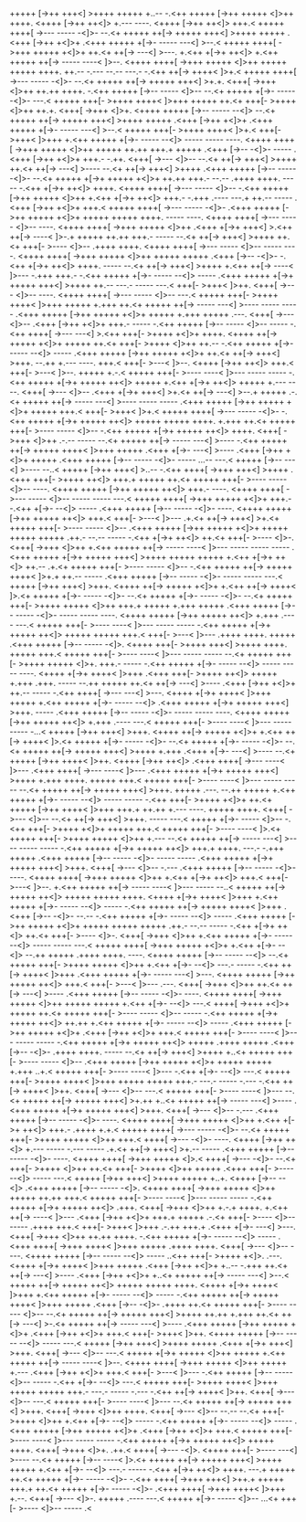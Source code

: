 +++++ [->++ +++<] >++++ +++++ +..-- -.<++ +++++ [->++ +++++ <]>++ ++++. <++++ [->++ ++<]> +.--- ----. <++++ [->++ ++<]> +++.< +++++ ++++[ ->--- ----- -<]>- --.<+ +++++ ++[-> +++++ +++<] >++++ +++++ .<+++ [->++ +<]>+ .<+++ +++++ +[->- ----- ---<] >--.< +++++ ++++[ ->+++ +++++ +<]>+ ++.<+ ++[-> ---<] >---. +.<++ +[->+ ++<]> +.<++ +++++ ++[-> ----- ----< ]>--. <++++ ++++[ ->+++ +++++ <]>++ +++++ +++++ ++++. ++.-- -.--- --.-- ---.- -.<++ ++[-> ++++< ]>+.< +++++ ++++[ ->--- ----- -<]>- --.<+ +++++ ++[-> +++++ +++<] >+.+. <+++[ ->+++ <]>++ ++.++ ++++. -.<++ +++++ [->-- ----- <]>-- --.<+ +++++ +[->- ----- -<]>- ---.< +++++ +++[- >++++ ++++< ]>+++ +++++ ++.<+ +++[- >++++ <]>++ ++.+. <+++[ ->+++ <]>+. <++++ +++++ [->-- ----- --<]> --.<+ +++++ ++[-> +++++ +++<] >++++ +++++ .<+++ [->++ +<]>+ .<+++ +++++ +[->- ----- ---<] >--.< +++++ +++[- >++++ ++++< ]>+.< +++[- >+++< ]>+++ +.<++ +++++ +[->- ----- --<]> ----- ----- ----. <++++ ++++[ ->+++ +++++ <]>++ +++++ ++.++ +++.+ +++++ .<+++ [->-- -<]>- ----- .<+++ [->++ +<]>+ +++.- -.++. <+++[ ->--- <]>-- --.<+ ++[-> +++<] >++++ ++.<+ ++[-> ---<] >---- --.<+ ++[-> +++<] >++++ .<+++ +++++ [->-- ----- -<]>- --.<+ +++++ +[->+ +++++ +<]>+ ++.++ +++.- --.-- .++++ ++++. ----- -.<++ +[->+ ++<]> ++++. <++++ ++++[ ->--- ----- <]>-- -.<++ +++++ [->++ +++++ <]>++ +.<++ +[->+ ++<]> +++.- -.+++ .---- ---.+ ++.-- ----- .<+++ [->++ +<]>+ +++.< +++++ ++++[ ->--- ----- -<]>- .<+++ +++++ [->++ +++++ +<]>+ +++++ +++++ ++++. ----- ----. <++++ ++++[ ->--- ----- <]>-- ----. <++++ ++++[ ->+++ +++++ <]>++ .<+++ +[->+ +++<] >.<++ ++[-> ----< ]>-.+ +++++ ++.++ +++.- ----- --.<+ ++[-> +++<] >++++ ++.<+ +++[- >---- <]>-- .++++ ++++. <++++ ++++[ ->--- ----- <]>-- ----- ----. <++++ ++++[ ->+++ +++++ <]>++ +++++ +++++ .<+++ [->-- -<]>- -.<++ +[->+ ++<]> ++++. ----- --.<+ ++[-> +++<] >++++ +.<++ ++[-> ----< ]>--- -.+++ +++.- -.<++ +++++ +[->- ----- --<]> ----- .<+++ +++++ +[->+ +++++ +++<] >++++ ++.-- ---.- ----- ---.< +++[- >+++< ]>++. <+++[ ->--- <]>-- ----. <++++ ++++[ ->--- ----- <]>-- ---.< +++++ +++[- >++++ ++++< ]>+++ +++++ +.+++ ++.<+ +++++ ++[-> ----- ---<] >---- ----- ----- .<+++ +++++ [->++ +++++ +<]>+ +++++ +.+++ +++++ .---. <+++[ ->--- <]>-- .<+++ [->++ +<]>+ +++.- ----- -.<++ +++++ [->-- ----- <]>-- ----- -.<++ ++++[ ->--- ---<] >.<++ +++[- >++++ +<]>+ ++++. <++++ ++[-> +++++ +<]>+ +++++ ++.<+ +++[- >++++ <]>++ ++.-- -.<++ +++++ +[->- ----- --<]> ----- .<+++ +++++ [->++ +++++ +<]>+ ++.<+ ++[-> +++<] >+++. --.++ +.--- ----. +++.< +++[- >---< ]>--. <++++ [->++ ++<]> +++.< +++[- >---< ]>--. +++++ +.-.< +++++ +++[- >---- ----< ]>--- ----- ----- -.<++ +++++ +[->+ +++++ ++<]> +++++ +.<++ +[->+ ++<]> +++++ +.--- ----. <+++[ ->--- <]>-- .<+++ +[->+ +++<] >+.<+ ++[-> ---<] >--.+ +++++ .-.<+ +++++ ++[-> ----- ---<] >---- ----- ----- .<+++ +++++ [->++ +++++ +<]>+ +++++ +++.< +++[- >+++< ]>+.< +++++ ++++[ ->--- ----- -<]>- -.<++ +++++ +[->+ +++++ ++<]> +++++ +++++ ++++. +.+++ ++.<+ +++++ +++[- >---- ----- <]>-- -.<++ +++++ +[->+ +++++ ++<]> ++++. <+++[ ->+++ <]>++ .-.-- ----- --.<+ +++++ ++[-> ----- ---<] >---- -.<++ +++++ ++[-> +++++ ++++< ]>+++ +++++ .<+++ +[->- ---<] >---- .<+++ [->++ +<]>+ +++++ .<+++ +++++ [->-- ----- -<]>- ----- ...-- ---.< +++++ [->-- ---<] >---- --..< +++++ [->++ +++<] >..-- -.<++ ++++[ ->+++ +++<] >++++ .<+++ +++[- >++++ ++<]> +++.+ +++++ ++.<+ +++++ +++[- >---- ----- <]>-- ----. <++++ +++++ [->++ +++++ ++<]> +++.- ----. <++++ ++++[ ->--- ----- <]>-- ----- ----- ---.< +++++ ++++[ ->+++ +++++ +<]>+ +++.- -.<++ +[->- --<]> ----- .<+++ +++++ [->-- ----- -<]>- ----. <++++ +++++ [->++ +++++ ++<]> +++.< +++[- >---< ]>--- .+.<+ ++[-> +++<] >+.<+ +++++ +++[- >---- ----- <]>-- .<+++ +++++ [->++ +++++ +<]>+ +++++ +++++ +++++ .++.- --.-- ----- -.<++ +[->+ ++<]> ++.<+ +++[- >---- <]>-. <+++[ ->+++ <]>++ +.<++ +++++ ++[-> ----- ----< ]>--- ----- ----- ----- .<+++ +++++ +[->+ +++++ +++<] >++++ +++++ +++++ +.<++ +[->+ ++<]> ++.-- .+.<+ +++++ +++[- >---- ----- <]>-- -.<++ +++++ ++[-> +++++ ++++< ]>+.+ ++.-- ----- .<+++ +++++ [->-- ----- -<]>- ----- ----- ---.< +++++ [->++ +++<] >+++. <++++ ++[-> +++++ +<]>+ +.<++ ++[-> ++++< ]>.<+ +++++ +[->- ----- -<]>- --.<+ +++++ +[->- ----- -<]>- --.<+ +++++ +++[- >++++ +++++ <]>++ +++.+ +++++ +.+++ +++++ .<+++ +++++ [->-- ----- -<]>- ----- ----- ----. <++++ +++++ [->++ +++++ ++<]> +.+++ .---- ---.< +++++ +++[- >---- ----< ]>--- ----- ----- -.<++ +++++ +[->+ +++++ ++<]> +++++ +++++ +++.< +++[- >---< ]>--- .++++ ++++. +++++ .<+++ +++++ [->-- ----- -<]>. <++++ +++[- >++++ +++<] >++++ ++++. +++++ +++.< +++++ +++[- >---- ----< ]>--- ----- ----- --.<+ +++++ +++[- >++++ +++++ <]>+. +++.- ----- -.<++ +++++ +[->- ----- --<]> ----- ----- ----. <++++ +[->+ ++++< ]>+++ .<+++ +++[- >++++ ++<]> +++++ +.+++ .+++. ----- --.++ +++++ ++.<+ ++[-> ---<] >---- .<+++ [->++ +<]>+ ++.-- ----- -.<++ ++++[ ->--- ---<] >---. <++++ +[->+ ++++< ]>+++ +++++ +.<++ +++++ +[->- ----- --<]> .<+++ +++++ +[->+ +++++ +++<] >+++. ----- .<+++ +++++ [->-- ----- -<]>- ----- ----- ----. <++++ +++++ [->++ +++++ ++<]> +.+++ .---- ---.< +++++ +++[- >---- ----< ]>--- ----- ----- -...< +++++ [->++ +++<] >+++. <++++ ++[-> +++++ +<]>+ +.<++ ++[-> ++++< ]>.<+ +++++ +[->- ----- -<]>- --.<+ +++++ +[->- ----- -<]>- --.<+ +++++ ++[-> +++++ +++<] >++++ +.+++ .<+++ +[->- ---<] >---- --.<+ +++++ [->++ ++++< ]>++. <++++ [->++ ++<]> .<+++ ++++[ ->--- ----< ]>--- .<+++ ++++[ ->--- ----< ]>--- .<+++ +++++ +[->+ +++++ +++<] >++++ +.+++ ++++. +++++ +++.< +++++ +++[- >---- ----< ]>--- ----- ----- --.<+ +++++ ++[-> +++++ +++<] >+++. +++++ .---. --.++ +++++ +.<++ +++++ +[->- ----- --<]> ----- ----- -.<++ +++[- >++++ +<]>+ ++.<+ +++++ [->++ ++++< ]>+++ +++.+ ++.++ +.--- ----. +++++ ++++. <+++[ ->--- <]>-- --.<+ ++[-> +++<] >+++. ----- ---.< +++++ +[->- ----- <]>-- -.<++ +++[- >++++ +<]>+ +++++ +++.< +++++ +++[- >---- ----< ]>.<+ +++++ +++[- >++++ +++++ <]>++ +.--- --.<+ +++++ ++[-> ----- ---<] >---- ----- ----- -.<++ +++++ +[->+ +++++ ++<]> +++.+ ++++. ---.- -.+++ +++++ .<+++ +++++ [->-- ----- -<]>- ----- ----- .<+++ +++++ +[->+ +++++ +++<] >+++. <+++[ ->--- <]>-- -.--- .<+++ +++++ [->-- ----- -<]>- ----. <++++ ++++[ ->+++ +++++ <]>++ +.<++ +[->+ ++<]> +++.< +++[- >---< ]>--. +.<++ +++++ ++[-> ----- ----< ]>--- ----- --..< +++++ ++[-> +++++ ++<]> +++++ +++++ ++++. <++++ +[->+ ++++< ]>+++ +.<++ +++++ +[->- ----- --<]> ----- -.<++ +++++ ++[-> +++++ ++++< ]>+++ .<+++ [->-- -<]>- --.-- -.<++ +++++ +[->- ----- --<]> ----- .<+++ +++++ [->++ +++++ +<]>+ +++++ +++++ +++++ .++.- --.-- ----- -.<++ +[->+ ++<]> ++.<+ +++[- >---- <]>-. <+++[ ->+++ <]>++ +.<++ +++++ +[->- ----- --<]> ----- ----- ---.< +++++ ++++[ ->+++ +++++ +<]>+ +.<++ +[->- --<]> --.++ +++++ .++++ ++++. ----. <++++ +++++ [->-- ----- --<]> --.<+ +++++ +++[- >++++ +++++ <]>++ +.<++ +[->- --<]> ---.- ----- -.<++ ++[-> ++++< ]>+++ .<+++ +++++ +[->- ----- ---<] >---. <++++ +++++ [->++ +++++ ++<]> +++.< +++[- >---< ]>--- .---. <+++[ ->+++ <]>++ ++.<+ ++[-> ---<] >---- .<+++ +++++ [->-- ----- -<]>- ----. <++++ ++++[ ->+++ +++++ <]>++ +++++ +++++ +.<++ +[->- --<]> ---.< ++++[ ->+++ +<]>+ +++++ ++.<+ +++++ +++[- >---- ----- <]>-- ----- -.<++ +++++ +[->+ +++++ ++<]> ++.++ +.<++ +++++ +[->- ----- --<]> ----- .<+++ +++++ [->++ +++++ +<]>+ .<+++ [->++ +<]>+ +++.< +++++ +++[- >---- ----< ]>--- ----- ----- -.<++ +++++ +[->+ +++++ ++<]> +++++ .++++ +++++ .<+++ [->-- -<]>- .++++ ++++. ----- --.<+ ++[-> +++<] >++++ +..<+ +++++ +++[- >---- ----- <]>-- .<+++ +++++ [->++ +++++ +<]>+ +++++ +++++ +.+++ ..+.< +++++ +++[- >---- ----< ]>--- -.<++ +[->- --<]> ---.< +++++ +++[- >++++ ++++< ]>+++ +++++ +++++ +++.- ---.- ----- -.--- -.<++ ++[-> ++++< ]>++. <+++[ ->--- <]>-- ---.< +++++ +++[- >---- ----< ]>--- --.<+ +++++ ++[-> +++++ +++<] >+.++ +..<+ +++++ ++[-> ----- ---<] >---- .<+++ +++++ +[->+ +++++ +++<] >+++. <+++[ ->--- <]>-- -.--- .<+++ +++++ [->-- ----- -<]>- ----. <++++ ++++[ ->+++ +++++ <]>++ +.<++ +[->+ ++<]> +++.- .++++ +.+.< +++++ ++++[ ->--- ----- -<]>- --.<+ +++++ +++[- >++++ +++++ <]>++ +++.< ++++[ ->--- -<]>- ----. <++++ [->++ ++<]> +.--- ----- -.--- ----- .+.<+ ++[-> +++<] >+.-- ----- .<+++ +++++ [->-- ----- -<]>- ----. <++++ ++++[ ->+++ +++++ <]>.< ++++[ ->--- -<]>- --.<+ +++[- >++++ <]>++ ++.<+ +++[- >++++ <]>++ +++++ .<+++ +++[- >---- --<]> ----- ---.< +++++ [->++ +++<] >++++ +++++ +..+. <++++ [->-- --<]> .<+++ +++++ [->-- ----- -<]>. <++++ ++++[ ->+++ +++++ <]>++ +++++ ++.++ +++.< +++++ +++[- >---- ----< ]>--- ----- ----- -.<++ +++++ +[->+ +++++ ++<]> .+++. <+++[ ->+++ <]>++ +.-.+ ++++. +.<++ ++[-> ----< ]>--- .<+++ [->++ +<]>+ +++.+ +++++ .-.<+ +++[- >---- <]>-- ----- .++++ +++.< +++[- >+++< ]>+++ .-.++ +++.+ .<+++ +[->- ---<] >---. <+++[ ->+++ <]>++ ++.++ ++++. -.<++ +++++ +[->- ----- --<]> ----- .<+++ ++++[ ->+++ ++++< ]>+++ +++++ .++++ ++++. <+++[ ->--- <]>-- ----. <++++ +++++ [->-- ----- --<]> ----- ..<++ +++[- >++++ +<]>. .---. <++++ +[->+ ++++< ]>+++ +++++ .<+++ [->++ +<]>+ +..-- -.+++ ++.<+ ++[-> ---<] >---- .<+++ [->++ +<]>+ +..<+ +++++ ++[-> ----- ---<] >--.< +++++ ++[-> +++++ ++<]> +++++ +++++ ++++. <++++ +[->+ ++++< ]>+++ +.<++ +++++ +[->- ----- --<]> ----- -.<++ +++++ ++[-> +++++ ++++< ]>+++ +++++ .<+++ [->-- -<]>- .++++ ++.<+ +++++ +++[- >---- ----- <]>-- --.<+ +++++ ++[-> +++++ +++<] >++++ ++.++ +.+++ ++.<+ ++[-> ---<] >-.<+ +++++ ++[-> ----- ---<] >---- .<+++ +++++ [->++ +++++ +<]>+ .<+++ [->++ +<]>+ +++.< +++[- >+++< ]>++. <++++ +++++ [->-- ----- --<]> ----- ---.< +++++ [->++ +++<] >++++ +++++ .<+++ +[->+ +++<] >+++. <+++[ ->--- <]>-- ---.< +++++ +[->+ +++++ <]>++ +++++ +.<++ +++++ ++[-> ----- ----< ]>--. <++++ ++++[ ->+++ +++++ <]>++ +++++ +.--- .<+++ [->++ +<]>+ +++.< +++[- >---< ]>--- -.<++ +++++ [->-- ----- <]>-- ----- -.<++ +[->- --<]> ---.< +++++ +++[- >++++ ++++< ]>+++ +++++ +++++ +++.- ---.- ----- -.--- -.<++ ++[-> ++++< ]>++. <+++[ ->--- <]>-- ---.< +++++ +++[- >---- ----< ]>--- --.<+ +++++ ++[-> +++++ +++<] >+++. <+++[ ->+++ <]>++ ++++. <+++[ ->--- <]>-- --.-- --.<+ +++[- >++++ <]>++ +.<++ +[->- --<]> ----- -.<++ +++++ +[->- ----- --<]> ----- .<+++ +++++ [->++ +++++ +<]>+ .<+++ [->++ +<]>+ +++.< +++++ +++[- >---- ----< ]>--- ----- ----- -.<++ +++++ +[->+ +++++ ++<]> +++++ ++++. <+++[ ->+++ <]>+. .++.< ++++[ ->--- -<]>. <++++ +++[- >---- ---<] >---- --.<+ +++++ [->-- ----< ]>.<+ +++++ ++[-> +++++ +++<] >++++ +++++ +.<++ +[->- --<]> ---.- ----- -.<++ +[->+ ++<]> ++++. ---.+ +++++ ++.<+ +++++ +[->- ----- -<]>- -.<++ ++++[ ->+++ +++<] >++.+ +++++ +++.+ ++.<+ +++++ +[->- ----- -<]>- .<+++ ++++[ ->+++ ++++< ]>+++ +.--. <+++[ ->--- <]>-. +++++ .---- ---.< +++++ +[->- ----- <]>-- ...<+ +++[- >---- <]>-- ----- .<